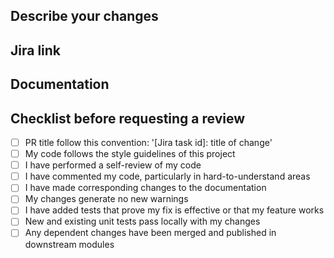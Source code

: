 ## Describe your changes
<!--- Describe your changes in detail -->

## Jira link
<!--- Add link task here -->

## Documentation
<!--- Add document here (if any) -->

## Checklist before requesting a review
- [ ] PR title follow this convention: '[Jira task id]: title of change'
- [ ] My code follows the style guidelines of this project
- [ ] I have performed a self-review of my code
- [ ] I have commented my code, particularly in hard-to-understand areas
- [ ] I have made corresponding changes to the documentation
- [ ] My changes generate no new warnings
- [ ] I have added tests that prove my fix is effective or that my feature works
- [ ] New and existing unit tests pass locally with my changes
- [ ] Any dependent changes have been merged and published in downstream modules